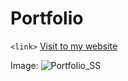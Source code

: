 # Portfolio

`<link>` [Visit to my website ](https://rashidyousufzai.github.io/Portfolio)


Image:
![Portfolio_SS](https://user-images.githubusercontent.com/106462341/213903188-62b5dbbe-a456-44ae-8586-b2f461dcc3a0.png)
